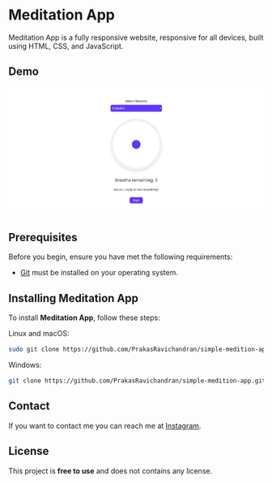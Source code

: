 # Meditation App

 Meditation App is a fully responsive website, responsive for all devices, built using HTML, CSS, and JavaScript.

## Demo

![Meditation App Desktop Demo](./preview.jpeg "Desktop Demo")


## Prerequisites

Before you begin, ensure you have met the following requirements:

* [Git](https://git-scm.com/downloads "Download Git") must be installed on your operating system.

## Installing Meditation App

To install **Meditation App**, follow these steps:

Linux and macOS:

```bash
sudo git clone https://github.com/PrakasRavichandran/simple-medition-app.git
```

Windows:

```bash
git clone https://github.com/PrakasRavichandran/simple-medition-app.git
```

## Contact

If you want to contact me you can reach me at [Instagram](https://www.instagram.com/prakashravichandrann/).

## License

This project is **free to use** and does not contains any license.
